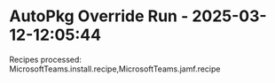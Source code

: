# AutoPkg Override Run - 2025-03-12-12:05:44
Recipes processed: MicrosoftTeams.install.recipe,MicrosoftTeams.jamf.recipe
